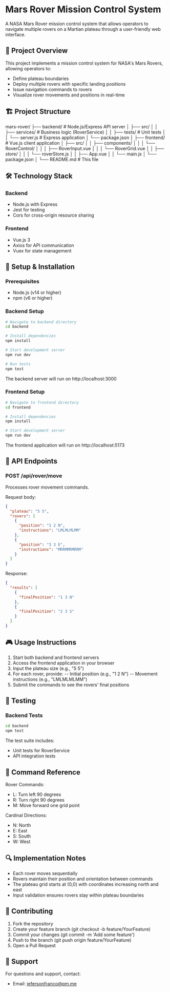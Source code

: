 # Mars Rover Mission Control System

A NASA Mars Rover mission control system that allows operators to navigate multiple rovers on a Martian plateau through a user-friendly web interface.

## 🚀 Project Overview

This project implements a mission control system for NASA's Mars Rovers, allowing operators to:

- Define plateau boundaries
- Deploy multiple rovers with specific landing positions
- Issue navigation commands to rovers
- Visualize rover movements and positions in real-time

## 🏗️ Project Structure

mars-rover/
├── backend/ # Node.js/Express API server
│ ├── src/
│ │ ├── services/ # Business logic (RoverService)
│ │ ├── tests/ # Unit tests
│ │ └── server.js # Express application
│ └── package.json
│
├── frontend/ # Vue.js client application
│ ├── src/
│ │ ├── components/
│ │ │ └── RoverControl/
│ │ │ ├── RoverInput.vue
│ │ │ └── RoverGrid.vue
│ │ ├── store/
│ │ │ └── roverStore.js
│ │ ├── App.vue
│ │ └── main.js
│ └── package.json
│
└── README.md # This file

## 🛠️ Technology Stack

### Backend

- Node.js with Express
- Jest for testing
- Cors for cross-origin resource sharing

### Frontend

- Vue.js 3
- Axios for API communication
- Vuex for state management

## 🔧 Setup & Installation

### Prerequisites

- Node.js (v14 or higher)
- npm (v6 or higher)

### Backend Setup

```bash
# Navigate to backend directory
cd backend

# Install dependencies
npm install

# Start development server
npm run dev

# Run tests
npm test
```

The backend server will run on http://localhost:3000

### Frontend Setup

```bash
# Navigate to frontend directory
cd frontend

# Install dependencies
npm install

# Start development server
npm run dev
```

The frontend application will run on http://localhost:5173

## 📡 API Endpoints

### POST /api/rover/move

Processes rover movement commands.

Request body:

```json
{
  "plateau": "5 5",
  "rovers": [
    {
      "position": "1 2 N",
      "instructions": "LMLMLMLMM"
    },
    {
      "position": "3 3 E",
      "instructions": "MRRMMRMRRM"
    }
  ]
}
```

Response:

```json
{
  "results": [
    {
      "finalPosition": "1 3 N"
    },
    {
      "finalPosition": "2 3 S"
    }
  ]
}
```

## 🎮 Usage Instructions

1. Start both backend and frontend servers
2. Access the frontend application in your browser
3. Input the plateau size (e.g., "5 5")
4. For each rover, provide:
   -- Initial position (e.g., "1 2 N")
   -- Movement instructions (e.g., "LMLMLMLMM")
5. Submit the commands to see the rovers' final positions

## 🧪 Testing

### Backend Tests

```bash
cd backend
npm test
```

The test suite includes:

- Unit tests for RoverService
- API integration tests

## 📝 Command Reference

Rover Commands:

- L: Turn left 90 degrees
- R: Turn right 90 degrees
- M: Move forward one grid point

Cardinal Directions:

- N: North
- E: East
- S: South
- W: West

## 🔍 Implementation Notes

- Each rover moves sequentially
- Rovers maintain their position and orientation between commands
- The plateau grid starts at (0,0) with coordinates increasing north and east
- Input validation ensures rovers stay within plateau boundaries

## 👥 Contributing

1. Fork the repository
2. Create your feature branch (git checkout -b feature/YourFeature)
3. Commit your changes (git commit -m 'Add some feature')
4. Push to the branch (git push origin feature/YourFeature)
5. Open a Pull Request

## 🤝 Support

For questions and support, contact:

- Email: jefersonfranco@pm.me

